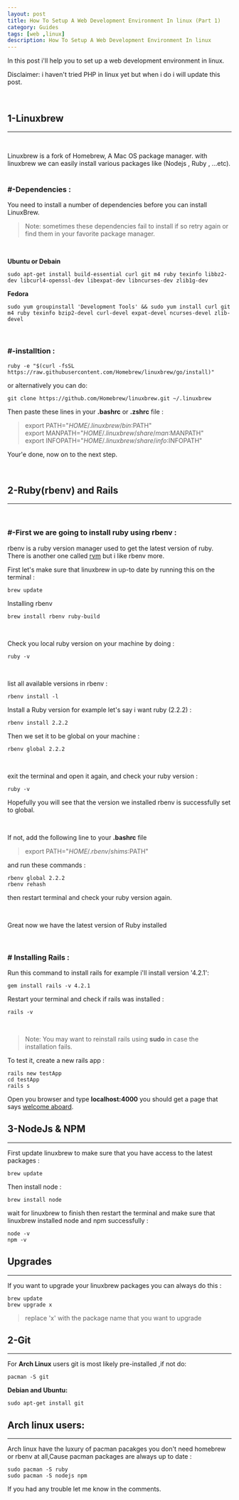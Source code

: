 ```yaml
---
layout: post
title: How To Setup A Web Development Environment In linux (Part 1)
category: Guides
tags: [web ,linux]
description: How To Setup A Web Development Environment In linux
---
```

In this post i'll help you to set up 
a web development environment in linux. 
<!--excerpt-->

Disclaimer: i haven't tried PHP in linux yet but when i do
i will update this post.   

<br />

## 1-Linuxbrew
--- 

<br /> 

Linuxbrew is a fork of Homebrew, A Mac OS package manager.
with linuxbrew we can easily install various packages like (Nodejs , Ruby , ...etc).   
<br />

### #-Dependencies :  
  
You need to install a number of dependencies before you can install LinuxBrew. 

>Note: sometimes these dependencies fail to install if so retry again or find them in your favorite 
package manager.  

<br />

**Ubuntu or Debain**  

	sudo apt-get install build-essential curl git m4 ruby texinfo libbz2-dev libcurl4-openssl-dev libexpat-dev libncurses-dev zlib1g-dev

**Fedora**  

	sudo yum groupinstall 'Development Tools' && sudo yum install curl git m4 ruby texinfo bzip2-devel curl-devel expat-devel ncurses-devel zlib-devel
  
<br />

### #-installtion :  


	ruby -e "$(curl -fsSL https://raw.githubusercontent.com/Homebrew/linuxbrew/go/install)"
  
or alternatively you can do:

	git clone https://github.com/Homebrew/linuxbrew.git ~/.linuxbrew
  
Then paste these lines in your **.bashrc** or **.zshrc** file :

>export PATH="$HOME/.linuxbrew/bin:$PATH"  
export MANPATH="$HOME/.linuxbrew/share/man:$MANPATH"  
export INFOPATH="$HOME/.linuxbrew/share/info:$INFOPATH"

Your'e done, now on to the next step.  
  
<br />  

## 2-Ruby(rbenv) and Rails  
---  

<br /> 

### #-First we are going to install ruby using rbenv :  
rbenv is a ruby version manager used to get the latest version of ruby.  
There is another one called <a href="https://rvm.io/rvm/install" target="_blank">rvm</a> but i like rbenv more.  

First let's make sure that linuxbrew in up-to date by running this on the terminal : 

	brew update

Installing rbenv 

	brew install rbenv ruby-build

<br /> 

Check you local ruby version on your machine by doing :

	ruby -v	

<br /> 

list all available versions in rbenv :
	
	rbenv install -l

Install a Ruby version for example let's say i want ruby (2.2.2) :
	
	rbenv install 2.2.2	

Then we set it to be global on your machine :  

	rbenv global 2.2.2

<br /> 

exit the terminal and open it again, and check your ruby version :  

	ruby -v

Hopefully you will see that the version we installed rbenv is successfully set to global.

<br />

If not, add the following line to your **.bashrc** file

>export PATH="$HOME/.rbenv/shims:$PATH" 

and run these commands :

	rbenv global 2.2.2
	rbenv rehash

then restart terminal and check your ruby version again.

<br />

Great now we have the latest version of Ruby installed  

<br />

### # Installing Rails :

Run this command to install rails for example i'll install version '4.2.1':  

	gem install rails -v 4.2.1

Restart your terminal and check if rails was installed :  
	
	rails -v
<br />  

>Note: You may want to reinstall rails using **sudo** in case the installation fails.

To test it, create a new rails app :  

	rails new testApp
	cd testApp
	rails s

Open you browser and type **localhost:4000** you should get a page that says <a href="http://guides.rubyonrails.org/images/getting_started/rails_welcome.png" target="_blank">welcome aboard</a>.  

## 3-NodeJs & NPM  
---  
First update linuxbrew to make sure that you have access to the latest 
packages :
	
	brew update

Then install node :

	brew install node

wait for linuxbrew to finish then restart the terminal and make sure that 
linuxbrew installed node and npm successfully : 

	node -v
	npm -v		

## Upgrades
---
If you want to upgrade your linuxbrew packages you can always do this :

	brew update
	brew upgrade x

>replace 'x' with the package name that you want to upgrade  

## 2-Git
---
For **Arch Linux** users git is most likely pre-installed ,if 
not do:

	pacman -S git

**Debian and Ubuntu:**

	sudo apt-get install git	


## Arch linux users:
--- 

Arch linux have the luxury of pacman pacakges you don't need homebrew or rbenv at all,Cause pacman packages are always up to date :

	sudo pacman -S ruby
	sudo pacman -S nodejs npm

If you had any trouble let me know in the comments.  